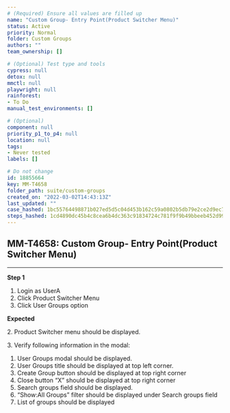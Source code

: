 ```yaml
---
# (Required) Ensure all values are filled up
name: "Custom Group- Entry Point(Product Switcher Menu)"
status: Active
priority: Normal
folder: Custom Groups
authors: ""
team_ownership: []

# (Optional) Test type and tools
cypress: null
detox: null
mmctl: null
playwright: null
rainforest: 
- To Do
manual_test_environments: []

# (Optional)
component: null
priority_p1_to_p4: null
location: null
tags: 
- Never tested
labels: []

# Do not change
id: 18855664
key: MM-T4658
folder_path: suite/custom-groups
created_on: "2022-03-02T14:43:13Z"
last_updated: ""
case_hashed: 1bc55764498871b027ed5d5c04d453b162c59a0802b5db79e2ce2d9ec7cae6317581381a57d4d1255bc168bb975b1312
steps_hashed: 1cd4890dc45b4c8cea6b4dc363c91834724c781f9f9b49bbeeb452d99fb7afcbdc3dfd85df9620ab3f4ff70aefc58ab4
---
```


## MM-T4658: Custom Group- Entry Point(Product Switcher Menu)

---

**Step 1**

1. Login as UserA
2. Click Product Switcher Menu
3. Click User Groups option

**Expected**

2\. Product Switcher menu should be displayed.

3\. Verify following information in the modal:

1. User Groups modal should be displayed.
2. User Groups title should be displayed at top left corner.
3. Create Group button should be displayed at top right corner
4. Close button “X” should be displayed at top right corner
5. Search groups field should be displayed.
6. “Show:All Groups” filter should be displayed under Search groups field
7. List of groups should be displayed
